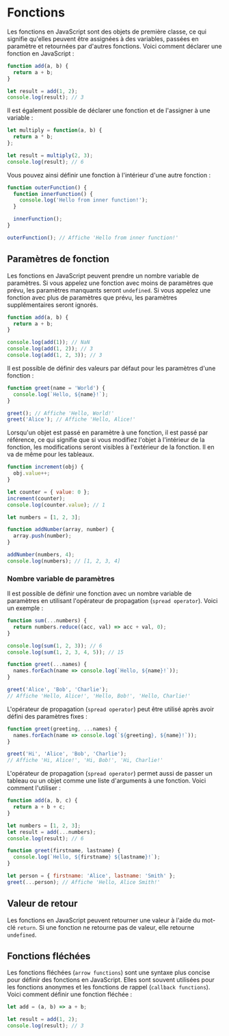 # Fonctions

Les fonctions en JavaScript sont des objets de première classe, ce qui signifie
qu'elles peuvent être assignées à des variables, passées en paramètre et
retournées par d'autres fonctions. Voici comment déclarer une fonction en
JavaScript :

```javascript
function add(a, b) {
  return a + b;
}

let result = add(1, 2);
console.log(result); // 3
```

Il est également possible de déclarer une fonction et de l'assigner à
une variable :

```javascript
let multiply = function(a, b) {
  return a * b;
};

let result = multiply(2, 3);
console.log(result); // 6
```

Vous pouvez ainsi définir une fonction à l'intérieur d'une autre fonction :

```javascript
function outerFunction() {
  function innerFunction() {
    console.log('Hello from inner function!');
  }

  innerFunction();
}

outerFunction(); // Affiche 'Hello from inner function!'
```

## Paramètres de fonction

Les fonctions en JavaScript peuvent prendre un nombre variable de paramètres. Si
vous appelez une fonction avec moins de paramètres que prévu, les paramètres
manquants seront `undefined`. Si vous appelez une fonction avec plus de
paramètres que prévu, les paramètres supplémentaires seront ignorés.

```javascript
function add(a, b) {
  return a + b;
}

console.log(add(1)); // NaN
console.log(add(1, 2)); // 3
console.log(add(1, 2, 3)); // 3
```

Il est possible de définir des valeurs par défaut pour les paramètres d'une
fonction :

```javascript
function greet(name = 'World') {
  console.log(`Hello, ${name}!`);
}

greet(); // Affiche 'Hello, World!'
greet('Alice'); // Affiche 'Hello, Alice!'
```

Lorsqu'un objet est passé en paramètre à une fonction, il est passé par
référence, ce qui signifie que si vous modifiez l'objet à l'intérieur de la
fonction, les modifications seront visibles à l'extérieur de la fonction. Il en va
de même pour les tableaux.

```javascript
function increment(obj) {
  obj.value++;
}

let counter = { value: 0 };
increment(counter);
console.log(counter.value); // 1
```

```javascript
let numbers = [1, 2, 3];

function addNumber(array, number) {
  array.push(number);
}

addNumber(numbers, 4);
console.log(numbers); // [1, 2, 3, 4]
```

### Nombre variable de paramètres

Il est possible de définir une fonction avec un nombre variable de paramètres en
utilisant l'opérateur de propagation (`spread operator`). Voici un exemple :

```javascript
function sum(...numbers) {
  return numbers.reduce((acc, val) => acc + val, 0);
}

console.log(sum(1, 2, 3)); // 6
console.log(sum(1, 2, 3, 4, 5)); // 15
```

```javascript
function greet(...names) {
  names.forEach(name => console.log(`Hello, ${name}!`));
}

greet('Alice', 'Bob', 'Charlie');
// Affiche 'Hello, Alice!', 'Hello, Bob!', 'Hello, Charlie!'
```

L'opérateur de propagation (`spread operator`) peut être utilisé après avoir
défini des paramètres fixes :

```javascript
function greet(greeting, ...names) {
  names.forEach(name => console.log(`${greeting}, ${name}!`));
}

greet('Hi', 'Alice', 'Bob', 'Charlie');
// Affiche 'Hi, Alice!', 'Hi, Bob!', 'Hi, Charlie!'
```

L'opérateur de propagation (`spread operator`) permet aussi de passer un tableau ou un
objet comme une liste d'arguments à une fonction. Voici comment l'utiliser :

```javascript
function add(a, b, c) {
  return a + b + c;
}

let numbers = [1, 2, 3];
let result = add(...numbers);
console.log(result); // 6
```

```javascript
function greet(firstname, lastname) {
  console.log(`Hello, ${firstname} ${lastname}!`);
}

let person = { firstname: 'Alice', lastname: 'Smith' };
greet(...person); // Affiche 'Hello, Alice Smith!'
```

## Valeur de retour

Les fonctions en JavaScript peuvent retourner une valeur à l'aide du mot-clé
`return`. Si une fonction ne retourne pas de valeur, elle retourne `undefined`.

## Fonctions fléchées

Les fonctions fléchées (`arrow functions`) sont une syntaxe plus concise pour
définir des fonctions en JavaScript. Elles sont souvent utilisées pour les
fonctions anonymes et les fonctions de rappel (`callback functions`). Voici
comment définir une fonction fléchée :

```javascript
let add = (a, b) => a + b;

let result = add(1, 2);
console.log(result); // 3
```
